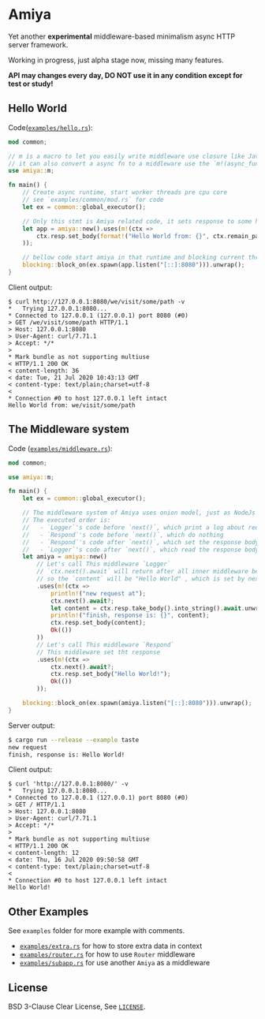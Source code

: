 # Amiya

Yet another **experimental** middleware-based minimalism async HTTP server framework.

Working in progress, just alpha stage now, missing many features.

**API may changes every day, DO NOT use it in any condition except for test or study!**

## Hello World

Code([`examples/hello.rs`][example:hello]): 

```rust
mod common;

// m is a macro to let you easily write middleware use closure like Javascript's arrow function
// it can also convert a async fn to a middleware use the `m!(async_func_name)` syntax.
use amiya::m;

fn main() {
    // Create async runtime, start worker threads pre cpu core
    // see `examples/common/mod.rs` for code
    let ex = common::global_executor();

    // Only this stmt is Amiya related code, it sets response to some hello world texts
    let app = amiya::new().uses(m!(ctx =>
        ctx.resp.set_body(format!("Hello World from: {}", ctx.remain_path()));
    ));

    // bellow code start amiya in that runtime and blocking current thread on it
    blocking::block_on(ex.spawn(app.listen("[::]:8080"))).unwrap();
}
```

Client output: 

```console
$ curl http://127.0.0.1:8080/we/visit/some/path -v
*   Trying 127.0.0.1:8080...
* Connected to 127.0.0.1 (127.0.0.1) port 8080 (#0)
> GET /we/visit/some/path HTTP/1.1
> Host: 127.0.0.1:8080
> User-Agent: curl/7.71.1
> Accept: */*
> 
* Mark bundle as not supporting multiuse
< HTTP/1.1 200 OK
< content-length: 36
< date: Tue, 21 Jul 2020 10:43:13 GMT
< content-type: text/plain;charset=utf-8
< 
* Connection #0 to host 127.0.0.1 left intact
Hello World from: we/visit/some/path
```

## The Middleware system

Code ([`examples/middleware.rs`][example:middleware]):

```rust
mod common;

use amiya::m;

fn main() {
    let ex = common::global_executor();

    // The middleware system of Amiya uses onion model, just as NodeJs's koa framework.
    // The executed order is:
    //   - `Logger`'s code before `next()`, which print a log about request in
    //   - `Respond`'s code before `next()`, which do nothing
    //   - `Respond`'s code after `next()`, which set the response body
    //   - `Logger`'s code after `next()`, which read the response body and log it
    let amiya = amiya::new()
        // Let's call This middleware `Logger`
        // `ctx.next().await` will return after all inner middleware be executed
        // so the `content` will be "Hello World" , which is set by next middleware.
        .uses(m!(ctx =>
            println!("new request at");
            ctx.next().await?;
            let content = ctx.resp.take_body().into_string().await.unwrap();
            println!("finish, response is: {}", content);
            ctx.resp.set_body(content);
            Ok(())
        ))
        // Let's call This middleware `Respond`
        // This middleware set tht response
        .uses(m!(ctx =>
            ctx.next().await?;
            ctx.resp.set_body("Hello World!");
            Ok(())
        ));

    blocking::block_on(ex.spawn(amiya.listen("[::]:8080"))).unwrap();
}
```

Server output:

```bash
$ cargo run --release --example taste
new request
finish, response is: Hello World!
```

Client output:

```console
$ curl 'http://127.0.0.1:8080/' -v
*   Trying 127.0.0.1:8080...
* Connected to 127.0.0.1 (127.0.0.1) port 8080 (#0)
> GET / HTTP/1.1
> Host: 127.0.0.1:8080
> User-Agent: curl/7.71.1
> Accept: */*
>
* Mark bundle as not supporting multiuse
< HTTP/1.1 200 OK
< content-length: 12
< date: Thu, 16 Jul 2020 09:50:58 GMT
< content-type: text/plain;charset=utf-8
<
* Connection #0 to host 127.0.0.1 left intact
Hello World!
```

## Other Examples

See `examples` folder for more example with comments.

- [`examples/extra.rs`][example:extra] for how to store extra data in context
- [`examples/router.rs`][example:router] for how to use `Router` middleware
- [`examples/subapp.rs`][example:subapp] for use another `Amiya` as a middleware

## License

BSD 3-Clause Clear License, See [`LICENSE`][license].

[example:hello]: https://github.com/7sDream/amiya/blob/master/examples/hello.rs
[example:middleware]: https://github.com/7sDream/amiya/blob/master/examples/middleware.rs
[example:extra]: https://github.com/7sDream/amiya/blob/master/examples/extra.rs
[example:router]: https://github.com/7sDream/amiya/blob/master/examples/router.rs
[example:subapp]: https://github.com/7sDream/amiya/blob/master/examples/subapp.rs
[license]: https://github.com/7sDream/amiya/blob/master/LICENSE
